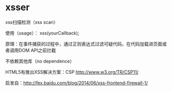 # xsser
xss扫描检测（xss scan）  

使用（usage）： xss(yourCallback);  

原理：在事件捕获的过程中，通过正则表达式过滤可疑代码，在代码加载进页面或者调用DOM API之前拦截

不依赖其他库（no dependence）

HTML5有推出XSS解决方案：CSP http://www.w3.org/TR/CSP11/  

启发自：http://fex.baidu.com/blog/2014/06/xss-frontend-firewall-1/
